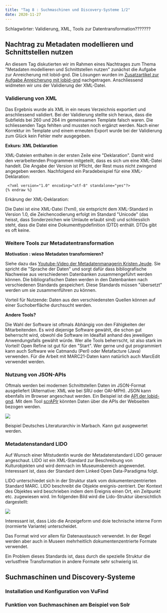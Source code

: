 ```yaml
---
title: "Tag 8 : Suchmaschinen und Discovery-Systeme 1/2"
date: 2020-11-27
---
```

 
Schlagwörter: Validierung, XML, Tools zur Datentransformation???????

## Nachtrag zu Metadaten modellieren und Schnittstellen nutzen
An diesem Tag diskutierten wir im Rahmen eines Nachtrages zum Thema "Metadaten modellieren und Schnittstellen nutzen" zunächst die Aufgabe zur Anreicherung mit lobid-gnd. Die Lösungen wurden im [Zusatzartikel zur Aufgabe Anreicherung mit lobid-gnd](https://fluecksandra.github.io/2020/11/23/extra.html) nachgetragen. Anschliessend widmeten wir uns der Validierung der XML-Datei.

### Validierung von XML
Das Ergebnis wurde als XML in ein neues Verzeichnis exportiert und anschliessend validiert. Bei der Validierung stellte sich heraus, dass die Subfields bei 260 und 264 im gemeinsamen Template falsch waren. Die schliessenden Tags fehlten und mussten noch ergänzt werden. Nach einer Korrektur im Template und einem erneuten Export wurde bei der Validierung zum Glück kein Fehler mehr ausgegeben.

**Exkurs: XML Deklaration**

XML-Dateien enthalten in der ersten Zeile eine "Deklaration". Damit wird den verarbeitenden Programmen mitgeteilt, dass es sich um eine XML-Datei handelt.
Die Angabe der Version ist Pflicht, der Rest muss nicht zwingend angegeben werden. Nachfolgend ein Paradebeispiel für eine XML-Deklaration:
 ```{% raw %}
  <?xml version="1.0" encoding="utf-8" standalone="yes"?>
{% endraw %}
```
Erkärung der XML-Deklaration:

Die Datei ist eine XML-Datei (?xml), sie entspricht dem XML-Standard in Version 1.0, die Zeichencodierung erfolgt im Standard "Unicode" (das heisst, dass Sonderzeichen wie Umlaute erlaubt sind) und schliesslich steht, dass die Datei eine Dokumenttypdefinition (DTD) enthält. DTDs gibt es oft keine. 


### Weitere Tools zur Metadatentransformation

**Motivation : wieso Metadaten transformieren?**

Siehe dazu das [Youtube-Video der Metadatenmanagerin Kristen Jeude](https://www.youtube.com/watch?v=YwbRTDvt_sA). Sie spricht die "Sprache der Daten" und sorgt dafür dass bibliografische Nachweise aus verschiedenen Datenbanken zusammengeführt werden können. Die bibliografischen Daten werden in den Datenbanken nach verschiedenen Standards gespeichert. Diese Standards müssen "übersetzt" werden um sie zusammenführen zu können.

Vorteil für Nutzende: Daten aus den verschiedensten Quellen können auf einer Suchoberfläche durchsucht werden.

**Andere Tools?**

Die Wahl der Software ist oftmals Abhängig von den Fähigkeiten der Mitarbeitenden. Es wird diejenige Software gewählt, die schon gut beherrscht wird, obwohl die Software im Idealfall anhand des jeweiligen Anwendungsfalls gewählt würde. Wer alle Tools beherrscht, ist also stark im Vorteil!
Open Refine ist gut für den "Start". Wer gerne und gut programmiert kann auch Software wie Catmandu (Perl) oder Metafacture (Java) verwenden. Für die Arbeit mit MARC21-Daten kann natürlich auch MarcEdit verwendet werden. 


### Nutzung von JSON-APIs

Oftmals werden bei modernen Schnittstellen Daten im JSON-Format ausgeliefert (Alternative: XML wie bei SRU oder OAI-MPH). JSON kann ebenfalls im Browser angeschaut werden. Ein Beispiel ist die [API der lobid-gnd](https://lobid.org/gnd/api). Mit dem Tool [scrAPIr](https://scrapir.org) könnten Daten über die APIs der Webseiten bezogen werden.

![]({{site.baseurl}}/images/scrAPIr.png)

Beispiel Deutsches Literaturarchiv in Marbach.
Kann gut ausgewertet werden.


### Metadatenstandard LIDO

Auf Wunsch einer Mitstudentin wurde der Metadatenstandard LIDO genauer angeschaut. 
LIDO ist ein XML-Standard zur Beschreibung von Kulturobjekten und wird demnach im Museumsbereich angewendet. Interessant ist, dass der Standard dem Linked Open Data-Paradigma folgt.

LIDO unterschiedet sich in der Struktur stark vom dokumentenzentrierten Standard MARC. LIDO beschreibt die Objekte ereignis-zentriert. Der Kontext des Objektes wird beschrieben indem dem Ereignis einen Ort, ein Zeitpunkt etc. zugewiesen wird.
Im folgenden Bild wird die Lido-Struktur übersichtlich dargestellt:

![]({{site.baseurl}}/images/lido.png)

Interessant ist, dass Lido die Anzeigeform und doie technische interne Form (normierte Variante) unterscheidet. 

Das Format wird vor allem für Datenaustausch verwendet. In der Regel werden aber auch in Museen mehrheitlich dokumentenzentrierte Formate verwendet. 

Ein Problem dieses Standards ist, dass durch die spezielle Struktur die verlustfreie Transformation in andere Formate sehr schwierig ist.

## Suchmaschinen und Discovery-Systeme

### Installation und Konfiguration von VuFind
### Funktion von Suchmaschinen am Beispiel von Solr
